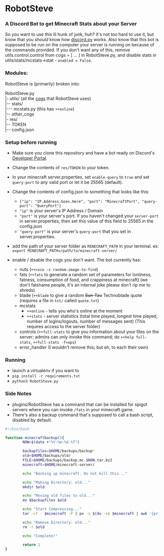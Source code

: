 # RobotSteve
### A Discord Bot to get Minecraft Stats about your Server
So you want to use this lil hunk of junk, huh? It's not too hard to use it, but know that you *should* know how [discord.py](https://github.com/Rapptz/discord.py) works.
Also know that this bot is supposed to be run on the computer your server is running on because of the commands provided. If you don't want any of this, remove utils.control.control from cogs = \[ ... \] in RobotSteve.py, and disable stats in utils/stats/mcstats->stat - `enabled = False`.

### Modules:
RobotSteve is (primarily) broken into:

RobotSteve.py <br>
|- utils/ (all the [cogs](https://discordpy.readthedocs.io/en/latest/ext/commands/cogs.html) that RobotSteve uses) <br>
|-- stats/ <br>
|--- mcstats.py (this has `++online`) <br>
|-- other_cogs <br>
|- res/ <br>
|-- TOKEN <br>
|-- config.json <br>

### Setup before running

- Make sure you clone this repository and have a bot ready on Discord's [Developer Portal](https://discord.com/developers/applications).
- Change the contents of `res/TOKEN` to your token.
- In your minecraft server.properties, set `enable-query` to `true` and set `query-port` to any valid port or let it be 25565 (default).
- Change the contents of config.json to something that looks like this:
  - `{"ip": "IP.Address.Goes.Here", "port": "MinecraftPort", "query-port": "QueryPort"}`
  - `"ip"` is your server's IP Address / Domain
  - `"port"` is your server's port. If you haven't changed your `server-port` in server.properties, then set this value of this field to 25565 in the config.json
  - `"query-port"` is your server's `query-port` that you set in server.properties.

- add the path of your server folder as `MINECRAFT_PATH` in your terminal. ex: `export MINECRAFT_PATH=/path/to/minecraft-server/`
- enable / disable the cogs you don't want. The bot currently has:
  - nuts (`++coco -s random-image-to-find`)
  - fats (`++fats` to generate a random set of parameters for lonliness, fatness, consumption of food, and crappiness at minecraft) (we don't fatshame people, it's an internal joke please don't rip me to shreds)
  - blade (`++blade` to give a random ~~Sun-Tzu~~ Technoblade quote (requires a file in `txt/` called `quote.txt`)
  - mcstats
    - `++online` - tells you who's online at the moment
    - `++stats` - server statistics (total time played, longest time played, number of logins/logouts, number of messages sent) (This requires access to the server folder)
  - controls (`++full-stats` to give you information about your files on the server; admins can only invoke this command; do `++help full-stats`, `++full-stats -f=ops`)
  - error_handler (I wouldn't remove this; but eh, to each their own)

### Running
- launch a virtualenv if you want to
- `pip install -r requirements.txt`
- `python3 RobotSteve.py`

### Side Notes
- plugins/RobotSteve has a command that can be installed for spigot servers where you can invoke `/fats` in your minecraft game.
- There's also a backup command that's supposed to call a bash script, disabled by default.
```bash
#!/bin/bash

function minecraftbackup(){
        NOW=$(date +"%Y-%m-%d-%T")

        backupfiles=$HOME/backups/backup*
        old=$HOME/backups/old/
        FILE=$HOME/backups/backup.mc.$NOW.tar.bz2
        minecraft=$HOME/minecraft-server/

        echo "Backing up minecraft. Do not kill this..."

        echo "Making Directory: old..."
        mkdir $old

        echo "Moving old files to old..."
        mv $backupfiles $old

        echo "Start Compressing..."
        tar -cf - $minecraft -P | pv -s $(du -sb $minecraft | awk '{print $1}') | bzip2 -9 > $FILE

        echo "Remove Directory: old..."
        rm -r $old

        echo "Complete!"

        return 1
}
```

